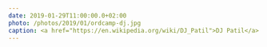 ```yaml
---
date: 2019-01-29T11:00:00.0+02:00
photo: /photos/2019/01/ordcamp-dj.jpg
caption: <a href="https://en.wikipedia.org/wiki/DJ_Patil">DJ Patil</a> at ORDCamp 2019
---
```

